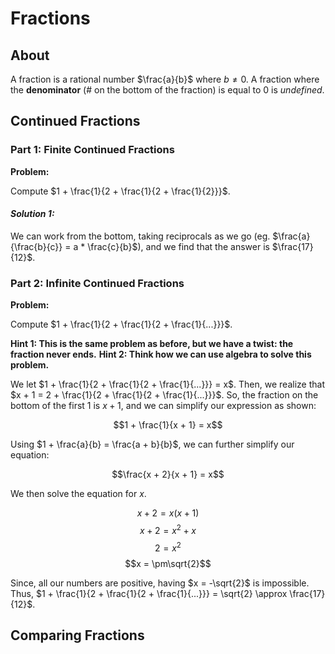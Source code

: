 # Fractions

## About

A fraction is a rational number $\frac{a}{b}$ where $b \neq 0$. A fraction where the **denominator** (# on the bottom of the fraction) is equal to $0$ is $undefined$.

## Continued Fractions

### Part 1: Finite Continued Fractions

**Problem:**

Compute $1 + \frac{1}{2 + \frac{1}{2 + \frac{1}{2}}}$.

#### _**Solution 1:**_

We can work from the bottom, taking reciprocals as we go (eg. $\frac{a}{\frac{b}{c}} = a * \frac{c}{b}$), and we find that the answer is $\frac{17}{12}$.

### Part 2: Infinite Continued Fractions

**Problem:**

Compute $1 + \frac{1}{2 + \frac{1}{2 + \frac{1}{...}}}$.

**Hint 1: This is the same problem as before, but we have a twist: the fraction never ends.**
**Hint 2: Think how we can use algebra to solve this problem.**

We let $1 + \frac{1}{2 + \frac{1}{2 + \frac{1}{...}}} = x$. Then, we realize that $x + 1 = 2 + \frac{1}{2 + \frac{1}{2 + \frac{1}{...}}}$. So, the fraction on the bottom of the first $1$ is $x + 1$, and we can simplify our expression as shown:

$$1 + \frac{1}{x + 1} = x$$

Using $1 + \frac{a}{b} = \frac{a + b}{b}$, we can further simplify our equation:

$$\frac{x + 2}{x + 1} = x$$

We then solve the equation for $x$.

$$x + 2 = x(x + 1)$$
$$x + 2 = x^2 + x$$
$$2 = x^2$$
$$x = \pm\sqrt{2}$$

Since, all our numbers are positive, having $x = -\sqrt{2}$ is impossible. Thus, $1 + \frac{1}{2 + \frac{1}{2 + \frac{1}{...}}} = \sqrt{2} \approx \frac{17}{12}$.

## Comparing Fractions
